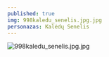 ```yaml
---
published: true
img: 998kaledu_senelis.jpg.jpg
personazas: Kalėdų Senelis
---
```

![998kaledu_senelis.jpg.jpg]({{site.baseurl}}/img/personazai/998kaledu_senelis.jpg.jpg)

